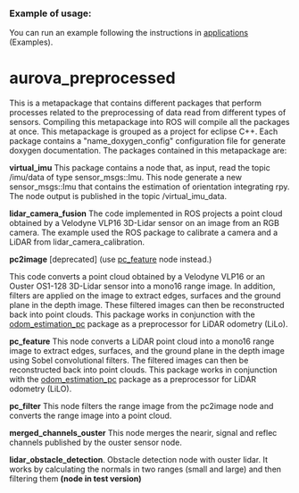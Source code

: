 ### Example of usage:

You can run an example following the instructions in [applications](https://github.com/AUROVA-LAB/applications) (Examples).

# aurova_preprocessed
This is a metapackage that contains different packages that perform processes related to the preprocessing of data read from different types of sensors. Compiling this metapackage into ROS will compile all the packages at once. This metapackage is grouped as a project for eclipse C++. Each package contains a "name_doxygen_config" configuration file for generate doxygen documentation. The packages contained in this metapackage are:

**virtual_imu**
This package contains a node that, as input, read the topic /imu/data of type sensor_msgs::Imu. This node generate a new sensor_msgs::Imu that contains the estimation of orientation integrating rpy. The node output is published in the topic /virtual_imu_data.

**lidar_camera_fusion**
The code implemented in ROS projects a point cloud obtained by a Velodyne VLP16 3D-Lidar sensor on an image from an RGB camera. The example used the ROS package to calibrate a camera and a LiDAR from lidar_camera_calibration.

**pc2image** [deprecated] (use [pc_feature](https://github.com/AUROVA-LAB/aurova_preprocessed/tree/master/pc_features) node instead.)

This code converts a point cloud obtained by a Velodyne VLP16 or an Ouster OS1-128 3D-Lidar sensor into a mono16 range image. In addition, filters are applied on the image to extract edges, surfaces and the ground plane in the depth image. These filtered images can then be reconstructed back into point clouds. This package works in conjunction with the [odom_estimation_pc](https://github.com/AUROVA-LAB/aurova_odom/tree/main/odom_estimation_pc) package as a preprocessor for LiDAR odometry (LiLo).

**pc_feature** 
This node converts a LiDAR point cloud into a mono16 range image to extract edges, surfaces, and the ground plane in the depth image using Sobel convolutional filters. The filtered images can then be reconstructed back into point clouds. This package works in conjunction with the [odom_estimation_pc](https://github.com/AUROVA-LAB/aurova_odom/tree/main/odom_estimation_pc) package as a preprocessor for LiDAR odometry (LiLO).

**pc_filter**
This node filters the range image from the pc2image node and converts the range image into a point cloud. 

**merged_channels_ouster**
This node merges the nearir, signal and reflec channels published by the ouster sensor node.

**lidar_obstacle_detection**.
Obstacle detection node with ouster lidar. It works by calculating the normals in two ranges (small and large) and then filtering them **(node in test version)**

